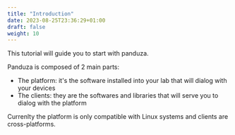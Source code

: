 ```yaml
---
title: "Introduction"
date: 2023-08-25T23:36:29+01:00
draft: false
weight: 10
---
```




This tutorial will guide you to start with panduza.

Panduza is composed of 2 main parts:

- The platform: it's the software installed into your lab that will dialog with your devices
- The clients: they are the softwares and libraries that will serve you to dialog with the platform

Currenlty the platform is only compatible with Linux systems and clients are cross-platforms.


